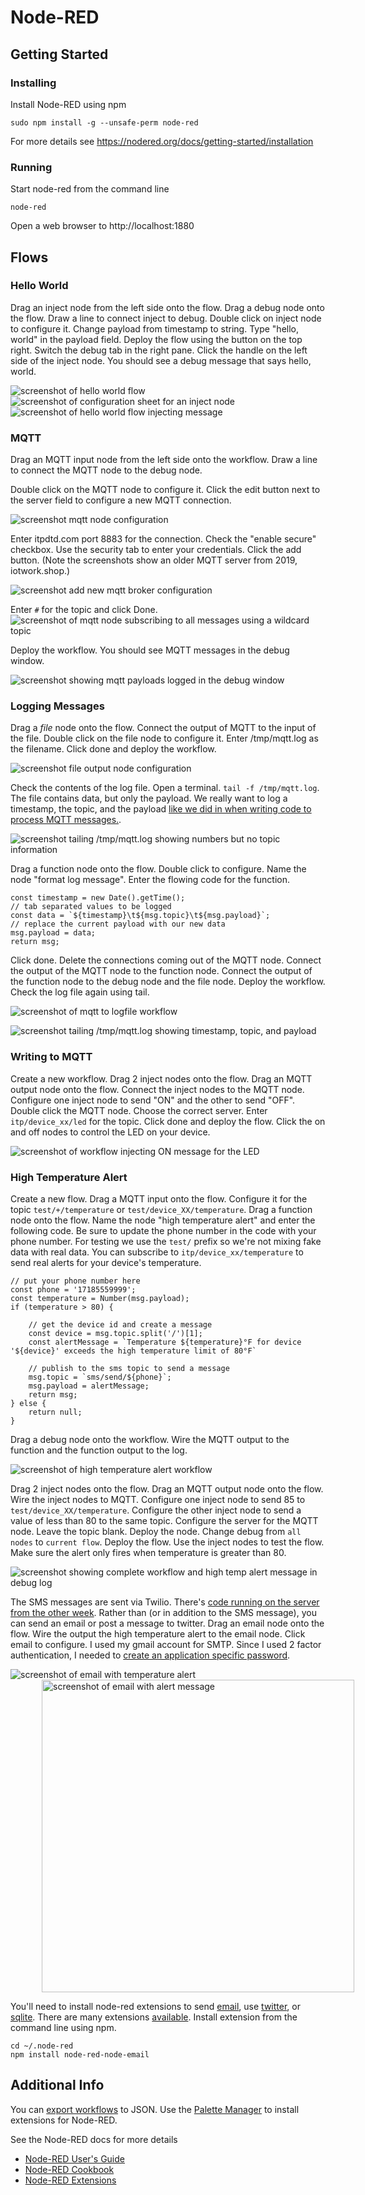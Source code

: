 # Node-RED

## Getting Started

### Installing

Install Node-RED using npm

    sudo npm install -g --unsafe-perm node-red

For more details see https://nodered.org/docs/getting-started/installation

### Running

Start node-red from the command line

    node-red

Open a web browser to http://localhost:1880

## Flows

### Hello World
    
Drag an inject node from the left side onto the flow. Drag a debug node onto the flow. Draw a line to connect inject to debug. Double click on inject node to configure it. Change payload from timestamp to string. Type "hello, world" in the payload field. Deploy the flow using the button on the top right. Switch the debug tab in the right pane. Click the handle on the left side of the inject node. You should see a debug message that says hello, world.

![screenshot of hello world flow](img/flow-hello-unconfigured.png)
![screenshot of configuration sheet for an inject node](img/flow-hello-inject-node.png)
![screenshot of hello world flow injecting message](img/flow-hello-world.png)

### MQTT

Drag an MQTT input node from the left side onto the workflow. Draw a line to connect the MQTT node to the debug node.

Double click on the MQTT node to configure it. Click the edit button next to the server field to configure a new MQTT connection.

![screenshot mqtt node configuration](img/flow-new-mqtt-broker.png)

Enter itpdtd.com port 8883 for the connection. Check the "enable secure" checkbox. Use the security tab to enter your credentials. Click the add button. (Note the screenshots show an older MQTT server from 2019, iotwork.shop.)

![screenshot add new mqtt broker configuration](img/flow-mqtt-add-broker.png)

Enter `#` for the topic and click Done.
![screenshot of mqtt node subscribing to all messages using a wildcard topic](img/flow-mqtt-node.png)

Deploy the workflow. You should see MQTT messages in the debug window.

![screenshot showing mqtt payloads logged in the debug window](img/flow-mqtt-debug.png)

### Logging Messages

Drag a *file* node onto the flow. Connect the output of MQTT to the input of the file. Double click on the file node to configure it. Enter /tmp/mqtt.log as the filename. Click done and deploy the workflow.

![screenshot file output node configuration](img/flow-mqtt-log-file-config.png)

Check the contents of the log file. Open a terminal. `tail -f /tmp/mqtt.log`. The file contains data, but only the payload. We really want to log a timestamp, the topic, and the payload [like we did in when writing code to process MQTT messages.](https://github.com/don/ITP-DeviceToDatabase/blob/master/05_Code/processing-mqtt-data.md#log-mqtt-messages-to-a-file).

![screenshot tailing /tmp/mqtt.log showing numbers but no topic information](img/tail-log-payload-only.png)

Drag a function node onto the flow. Double click to configure. Name the node "format log message". Enter the flowing code for the function.

    const timestamp = new Date().getTime();
    // tab separated values to be logged
    const data = `${timestamp}\t${msg.topic}\t${msg.payload}`;
    // replace the current payload with our new data
    msg.payload = data;
    return msg;

Click done. Delete the connections coming out of the MQTT node. Connect the output of the MQTT node to the function node. Connect the output of the function node to the debug node and the file node. Deploy the workflow. Check the log file again using tail.

![screenshot of mqtt to logfile workflow](img/flow-log-format.png)

![screenshot tailing /tmp/mqtt.log showing timestamp, topic, and payload](img/tail-log-good.png)

### Writing to MQTT

Create a new workflow. Drag 2 inject nodes onto the flow. Drag an MQTT output node onto the flow. Connect the inject nodes to the MQTT node. Configure one inject node to send "ON" and the other to send "OFF". Double click the MQTT node. Choose the correct server. Enter `itp/device_xx/led` for the topic. Click done and deploy the flow. Click the on and off nodes to control the LED on your device.

![screenshot of workflow injecting ON message for the LED](img/flow-led-switch.png)

### High Temperature Alert

Create a new flow. Drag a MQTT input onto the flow. Configure it for the topic `test/+/temperature` or `test/device_XX/temperature`. Drag a function node onto the flow. Name the node "high temperature alert" and enter the following code. Be sure to update the phone number in the code with your phone number. For testing we use the `test/` prefix so we're not mixing fake data with real data. You can subscribe to `itp/device_xx/temperature` to send real alerts for your device's temperature.

    // put your phone number here
    const phone = '17185559999';
    const temperature = Number(msg.payload);
    if (temperature > 80) {

        // get the device id and create a message
        const device = msg.topic.split('/')[1];
        const alertMessage = `Temperature ${temperature}°F for device '${device}' exceeds the high temperature limit of 80°F`

        // publish to the sms topic to send a message
        msg.topic = `sms/send/${phone}`;
        msg.payload = alertMessage;
        return msg;
    } else {
        return null;
    }

Drag a debug node onto the workflow. Wire the MQTT output to the function and the function output to the log.

![screenshot of high temperature alert workflow](img/flow-alert-debug.png)

Drag 2 inject nodes onto the flow. Drag an MQTT output node onto the flow. Wire the inject nodes to MQTT. Configure one inject node to send 85 to `test/device_XX/temperature`. Configure the other inject node to send a value of less than 80 to the same topic. Configure the server for the MQTT node. Leave the topic blank. Deploy the node. Change debug from `all nodes` to `current flow`. Deploy the flow.  Use the inject nodes to test the flow. Make sure the alert only fires when temperature is greater than 80.

![screenshot showing complete workflow and high temp alert message in debug log](img/flow-alert-test.png)

The SMS messages are sent via Twilio. There's [code running on the server from the other week](https://github.com/don/ITP-DeviceToDatabase/blob/master/05_Code/processing-mqtt-data.md#sms). Rather than (or in addition to the SMS message), you can send an email or post a message to twitter. Drag an email node onto the flow. Wire the output the high temperature alert to the email node. Click email to configure. I used my gmail account for SMTP. Since I used 2 factor authentication, I needed to [create an application specific password](https://support.google.com/accounts/answer/185833?hl=en).

![screenshot of email with temperature alert](img/flow-alert-email.png)
<img alt="screenshot of email with alert message" src="img/flow-alert-email-message.png" width="500px" style="margin-left:50px">

You'll need to install node-red extensions to send [email](https://flows.nodered.org/node/node-red-node-email), use [twitter](https://flows.nodered.org/node/node-red-node-twitter), or [sqlite](https://flows.nodered.org/node/node-red-node-sqlite). There are many extensions [available](https://flows.nodered.org). Install extension from the command line using npm.

    cd ~/.node-red
    npm install node-red-node-email

## Additional Info

You can [export workflows](https://nodered.org/docs/user-guide/editor/workspace/import-export) to JSON. Use the [Palette Manager](https://nodered.org/docs/user-guide/editor/palette/manager) to install extensions for Node-RED.

See the Node-RED docs for more details

 * [Node-RED User's Guide](https://nodered.org/docs/user-guide/)
 * [Node-RED Cookbook](https://cookbook.nodered.org/mqtt/)
 * [Node-RED Extensions](https://flows.nodered.org)
 

